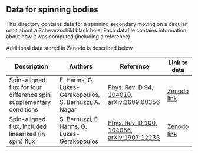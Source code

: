 ## Data for spinning bodies

This directory contains data for a spinning secondary moving on a circular orbit about a Schwarzschild black hole. Each datafile contains information about how it was computed (including a reference).

Additional data stored in Zenodo is described below

| Description  															|  Authors  												| Reference 																																		 | Link to data                                                  |
|-----------------------------------------------------------------------|-----------------------------------------------------------|----------------------------------------------------------------------------------------------------------------------------------------------------|---------------------------------------------------------------|
| Spin-aligned flux for four difference spin supplementary conditions  	| E. Harms, G. Lukes-Gerakopoulos, S. Bernuzzi, A. Nagar	| [Phys. Rev. D 94, 104010](https://journals.aps.org/prd/abstract/10.1103/PhysRevD.94.104010), [arXiv:1609.00356](https://arxiv.org/abs/1609.00356)  | [Zenodo link](https://zenodo.org/record/61308#.Xsk8JBNKh-V)   |
| Spin-aligned flux, included linearized (in spin) flux					| S. Bernuzzi, E. Harms, G. Lukes-Gerakopoulos				| [Phys. Rev. D 100, 104056](https://journals.aps.org/prd/abstract/10.1103/PhysRevD.100.104056), [arXiv:1907.12233](https://arxiv.org/abs/1907.12233)| [Zenodo link](https://zenodo.org/record/3355374#.Xsk8IBNKh-V) |